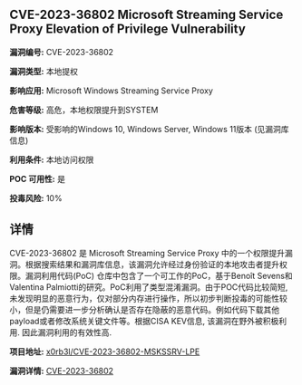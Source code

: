 ## CVE-2023-36802 Microsoft Streaming Service Proxy Elevation of Privilege Vulnerability

**漏洞编号:** CVE-2023-36802

**漏洞类型:** 本地提权

**影响应用:** Microsoft Windows Streaming Service Proxy

**危害等级:** 高危，本地权限提升到SYSTEM

**影响版本:** 受影响的Windows 10, Windows Server, Windows 11版本 (见漏洞库信息)

**利用条件:** 本地访问权限

**POC 可用性:** 是

**投毒风险:** 10%

## 详情

CVE-2023-36802 是 Microsoft Streaming Service Proxy 中的一个权限提升漏洞。根据搜索结果和漏洞库信息，该漏洞允许经过身份验证的本地攻击者提升权限。漏洞利用代码(PoC) 仓库中包含了一个可工作的PoC，基于Benoît Sevens和Valentina Palmiotti的研究。PoC利用了类型混淆漏洞。由于POC代码比较简短, 未发现明显的恶意行为，仅对部分内存进行操作，所以初步判断投毒的可能性较小，但是仍需要进一步分析确认是否存在隐蔽的恶意代码。例如代码下载其他payload或者修改系统关键文件等。根据CISA KEV信息, 该漏洞在野外被积极利用. 因此漏洞利用的有效性高.

**项目地址:** [x0rb3l/CVE-2023-36802-MSKSSRV-LPE](https://github.com/x0rb3l/CVE-2023-36802-MSKSSRV-LPE)

**漏洞详情:** [CVE-2023-36802](https://nvd.nist.gov/vuln/detail/CVE-2023-36802)